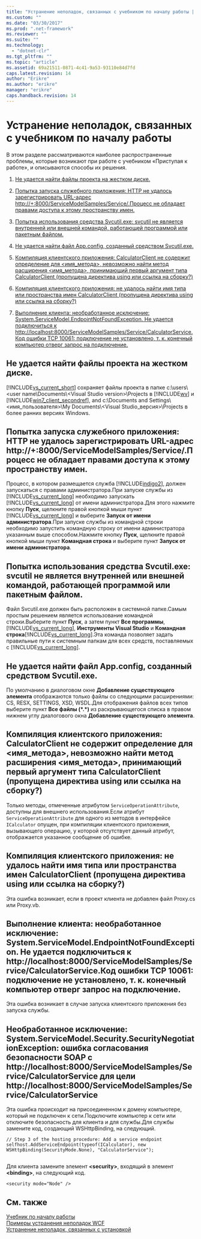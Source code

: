 ```yaml
---
title: "Устранение неполадок, связанных с учебником по началу работы | Microsoft Docs"
ms.custom: ""
ms.date: "03/30/2017"
ms.prod: ".net-framework"
ms.reviewer: ""
ms.suite: ""
ms.technology: 
  - "dotnet-clr"
ms.tgt_pltfrm: ""
ms.topic: "article"
ms.assetid: 69a21511-0871-4c41-9a53-93110e84d7fd
caps.latest.revision: 14
author: "Erikre"
ms.author: "erikre"
manager: "erikre"
caps.handback.revision: 14
---
```

# Устранение неполадок, связанных с учебником по началу работы
В этом разделе рассматриваются наиболее распространенные проблемы, которые возникают при работе с учебником «Приступая к работе», и описываются способы их решения.  
  
1.  [Не удается найти файлы проекта на жестком диске.](../../../docs/framework/wcf/troubleshooting-the-getting-started-tutorial.md#BKMK_q1)  
  
2.  [Попытка запуска служебного приложения: HTTP не удалось зарегистрировать URL-адрес http://+:8000/ServiceModelSamples/Service/.Процесс не обладает правами доступа к этому пространству имен.](../../../docs/framework/wcf/troubleshooting-the-getting-started-tutorial.md#BKMK_q2)  
  
3.  [Попытка использования средства Svcutil.exe: svcutil не является внутренней или внешней командой, работающей программой или пакетным файлом.](../../../docs/framework/wcf/troubleshooting-the-getting-started-tutorial.md#BKMK_q3)  
  
4.  [Не удается найти файл App.config, созданный средством Svcutil.exe.](../../../docs/framework/wcf/troubleshooting-the-getting-started-tutorial.md#BKMK_q4)  
  
5.  [Компиляция клиентского приложения: CalculatorClient не содержит определение для &lt;имя_метода&gt;, невозможно найти метод расширения &lt;имя_метода&gt;, принимающий первый аргумент типа CalculatorClient (пропущена директива using или ссылка на сборку?)](../../../docs/framework/wcf/troubleshooting-the-getting-started-tutorial.md#BKMK_q5)  
  
6.  [Компиляция клиентского приложения: не удалось найти имя типа или пространства имен CalculatorClient (пропущена директива using или ссылка на сборку?)](../../../docs/framework/wcf/troubleshooting-the-getting-started-tutorial.md#BKMK_q6)  
  
7.  [Выполнение клиента: необработанное исключение: System.ServiceModel.EndpointNotFoundException. Не удается подключиться к http://localhost:8000/ServiceModelSamples/Service/CalculatorService.Код ошибки TCP 10061: подключение не установлено, т. к. конечный компьютер отверг запрос на подключение.](../../../docs/framework/wcf/troubleshooting-the-getting-started-tutorial.md#BKMK_q7)  
  
<a name="BKMK_q1"></a>   
## Не удается найти файлы проекта на жестком диске.  
 [!INCLUDE[vs_current_short](../../../includes/vs-current-short-md.md)] сохраняет файлы проекта в папке c:\\users\\\<user name\\Documents\\\<Visual Studio version\>\\Projects в [!INCLUDE[wv](../../../includes/wv-md.md)] и [!INCLUDE[win7_client_secondref](../../../includes/win7-client-secondref-md.md)], and c:\\Documents and Settings\\\<имя\_пользователя\>\\My Documents\\\<Visual Studio\_версия\>\\Projects в более ранних версиях Windows.  
  
<a name="BKMK_q2"></a>   
## Попытка запуска служебного приложения: HTTP не удалось зарегистрировать URL\-адрес http:\/\/\+:8000\/ServiceModelSamples\/Service\/.Процесс не обладает правами доступа к этому пространству имен.  
 Процесс, в котором размещается служба [!INCLUDE[indigo2](../../../includes/indigo2-md.md)], должен запускаться с правами администратора.При запуске службы из [!INCLUDE[vs_current_long](../../../includes/vs-current-long-md.md)] необходимо запускать [!INCLUDE[vs_current_long](../../../includes/vs-current-long-md.md)] от имени администратора.Для этого нажмите кнопку **Пуск**, щелкните правой кнопкой мыши пункт [!INCLUDE[vs_current_long](../../../includes/vs-current-long-md.md)] и выберите **Запуск от имени администратора**.При запуске службы из командной строки необходимо запустить командную строку от имени администратора указанным выше способом.Нажмите кнопку **Пуск**, щелкните правой кнопкой мыши пункт **Командная строка** и выберите пункт **Запуск от имени администратора**.  
  
<a name="BKMK_q3"></a>   
## Попытка использования средства Svcutil.exe: svcutil не является внутренней или внешней командой, работающей программой или пакетным файлом.  
 Файл Svcutil.exe должен быть расположен в системной папке.Самым простым решением является использование командной строки.Выберите пункт **Пуск**, а затем пункт **Все программы**, [!INCLUDE[vs_current_long](../../../includes/vs-current-long-md.md)], **Инструменты Visual Studio** и **Командная строка**[!INCLUDE[vs_current_long](../../../includes/vs-current-long-md.md)].Эта команда позволяет задать правильные пути к системным папкам для всех средств, поставляемых с [!INCLUDE[vs_current_long](../../../includes/vs-current-long-md.md)].  
  
<a name="BKMK_q4"></a>   
## Не удается найти файл App.config, созданный средством Svcutil.exe.  
 По умолчанию в диалоговом окне **Добавление существующего элемента** отображаются только файлы со следующими расширениями: CS, RESX, SETTINGS, XSD, WSDL.Для отображения файлов всех типов выберите пункт **Все файлы \(\*.\*\)** из раскрывающегося списка в правом нижнем углу диалогового окна **Добавление существующего элемента**.  
  
<a name="BKMK_q5"></a>   
## Компиляция клиентского приложения: CalculatorClient не содержит определение для \<имя\_метода\>, невозможно найти метод расширения \<имя\_метода\>, принимающий первый аргумент типа CalculatorClient \(пропущена директива using или ссылка на сборку?\)  
 Только методы, отмеченные атрибутом `ServiceOperationAttribute`, доступны для внешнего использования.Если атрибут `ServiceOperationAttribute` для одного из методов в интерфейсе `ICalculator` опущен, при компиляции клиентского приложения, вызывающего операцию, у которой отсутствует данный атрибут, отображается указанное сообщение об ошибке.  
  
<a name="BKMK_q6"></a>   
## Компиляция клиентского приложения: не удалось найти имя типа или пространства имен CalculatorClient \(пропущена директива using или ссылка на сборку?\)  
 Эта ошибка возникает, если в проект клиента не добавлен файл Proxy.cs или Proxy.vb.  
  
<a name="BKMK_q7"></a>   
## Выполнение клиента: необработанное исключение: System.ServiceModel.EndpointNotFoundException. Не удается подключиться к http:\/\/localhost:8000\/ServiceModelSamples\/Service\/CalculatorService.Код ошибки TCP 10061: подключение не установлено, т. к. конечный компьютер отверг запрос на подключение.  
 Эта ошибка возникает в случае запуска клиентского приложения без запуска службы.  
  
<a name="BKMK_q8"></a>   
## Необработанное исключение: System.ServiceModel.Security.SecurityNegotiationException: ошибка согласования безопасности SOAP с http:\/\/localhost:8000\/ServiceModelSamples\/Service\/CalculatorService для цели http:\/\/localhost:8000\/ServiceModelSamples\/Service\/CalculatorService  
 Эта ошибка происходит на присоединенном к домену компьютере, который не подключен к сети.Подключите компьютер к сети или отключите безопасность для клиента и для службы.Для службы замените код, создающий WSHttpBinding, на следующий.  
  
```  
// Step 3 of the hosting procedure: Add a service endpoint  
selfhost.AddServiceEndpoint(typeof(ICalculator), new WSHttpBinding(SecurityMode.None), "CalculatorService");  
  
```  
  
 Для клиента замените элемент **\<security\>**, входящий в элемент **\<binding\>**, на следующий код.  
  
```  
<security mode="Node" />  
```  
  
## См. также  
 [Учебник по началу работы](../../../docs/framework/wcf/getting-started-tutorial.md)   
 [Примеры устранения неполадок WCF](../../../docs/framework/wcf/wcf-troubleshooting-quickstart.md)   
 [Устранение неполадок, связанных с установкой](../../../docs/framework/wcf/troubleshooting-setup-issues.md)